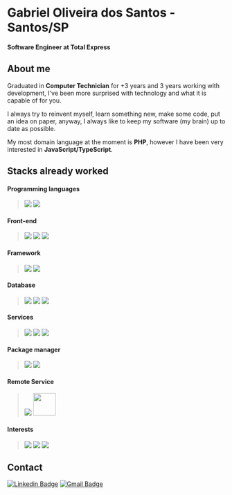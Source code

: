 
# Gabriel Oliveira dos Santos - Santos/SP

#### Software Engineer at Total Express

## About me

Graduated in **Computer Technician** for +3 years and 3 years working with development, I've been more surprised with technology and what it is capable of for you.

I always try to reinvent myself, learn something new, make some code, put an idea on paper, anyway, I always like to keep my software (my brain) up to date as possible.

My most domain language at the moment is **PHP**, however I have been very interested in **JavaScript/TypeScript**.

## Stacks already worked

#### Programming languages
> <img src="https://img.icons8.com/officel/58/000000/php-logo.png"/>
> <img src="https://img.icons8.com/color/58/000000/c-sharp-logo-2.png"/> 
#### Front-end
> <img src="https://img.icons8.com/color/58/000000/html-5--v1.png"/>
> <img src="https://img.icons8.com/color/58/000000/css3.png"/>
> <img src="https://img.icons8.com/color/58/000000/javascript.png"/>

#### Framework
> <img src="https://img.icons8.com/color/58/000000/symfony.png"/>
> <img src="https://img.icons8.com/fluent/58/000000/laravel.png"/>

#### Database
> <img src="https://img.icons8.com/color/58/000000/mysql-logo.png"/>
> <img src="https://img.icons8.com/color/58/000000/oracle-logo.png"/>
> <img src="https://img.icons8.com/color/48/000000/microsoft-sql-server.png"/>

#### Services
> <img src="https://img.icons8.com/fluent/58/000000/docker.png"/>
> <img src="https://img.icons8.com/color/58/000000/amazon-web-services.png"/>
> <img src="https://img.icons8.com/color/58/000000/git.png"/>

#### Package manager
> <img src="https://img.icons8.com/color/58/000000/npm.png"/>
> <img src="https://img.icons8.com/windows/58/000000/yarn-logo.png"/>

#### Remote Service
> <img src="https://img.icons8.com/material-sharp/58/000000/github.png"/>
> <img src="https://cdn.iconscout.com/icon/free/png-512/bitbucket-3521305-2944724.png" width="52">

#### Interests
> <img src="https://img.icons8.com/color/58/000000/nodejs.png"/>
> <img src="https://img.icons8.com/color/58/000000/react-native.png"/>
> <img src="https://img.icons8.com/color/58/000000/typescript.png"/>

## Contact
[![Linkedin Badge](https://img.shields.io/badge/-Gabriel%20Oliveira-blue?style=flat-square&logo=Linkedin&logoColor=white&link=https://www.linkedin.com/in/gabriel-oliveira-b6353a16b/)](https://www.linkedin.com/in/gabriel-oliveira-b6353a16b/) 
[![Gmail Badge](https://img.shields.io/badge/-oldsgabriel@gmail.com-red?style=flat-square&logo=Gmail&logoColor=white&link=mailto:oldsgabriel@gmail.com)](mailto:oldsgabriel@gmail.com)
